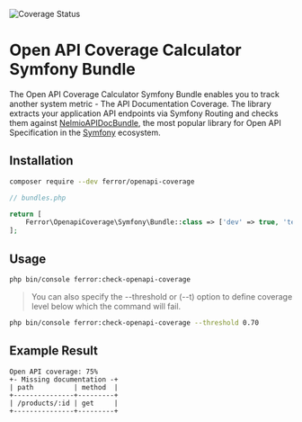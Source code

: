 ![Coverage Status](https://coveralls.io/repos/github/Ferror/openapi-coverage/badge.svg?branch=master)

# Open API Coverage Calculator Symfony Bundle

The Open API Coverage Calculator Symfony Bundle enables you to track another system metric - The API Documentation Coverage.
The library extracts your application API endpoints via Symfony Routing and checks them against [NelmioAPIDocBundle](https://github.com/nelmio/NelmioApiDocBundle),
the most popular library for Open API Specification in the [Symfony](https://github.com/symfony) ecosystem.

## Installation

```bash
composer require --dev ferror/openapi-coverage
```

```php
// bundles.php

return [
    Ferror\OpenapiCoverage\Symfony\Bundle::class => ['dev' => true, 'test' => true],
];
```

## Usage

```bash
php bin/console ferror:check-openapi-coverage
```

> You can also specify the --threshold or (--t) option to define coverage level below which the command will fail.

```bash
php bin/console ferror:check-openapi-coverage --threshold 0.70
```

## Example Result

```
Open API coverage: 75%
+- Missing documentation -+
| path          | method  |
+---------------+---------+
| /products/:id | get     |
+---------------+---------+
```
